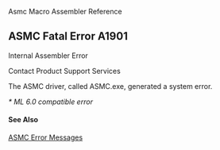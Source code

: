 Asmc Macro Assembler Reference

## ASMC Fatal Error A1901

Internal Assembler Error

Contact Product Support Services

The ASMC driver, called ASMC.exe, generated a system error.

_* ML 6.0 compatible error_

#### See Also

[ASMC Error Messages](readme.md)